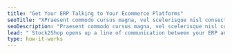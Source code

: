```yaml
---
title: "Get Your ERP Talking to Your Ecommerce Platforms"
seoTitle: "XPraesent commodo cursus magna, vel scelerisque nisl consectetur et. Nullam quis risus eget urna mollis ornare vel eu leo."
seoDescription: "Praesent commodo cursus magna, vel scelerisque nisl consectetur et. Nullam quis risus eget urna mollis ornare vel eu leo."
lead: " Stock2Shop opens up a line of communication between your ERP and your online sales channels. Whenever data such as your pricing and stock levels change on your accounting system, it won’t be long before your websites, marketplace and B2B Trade Store are updated. And when your customers place orders online, Stock2Shop can create the sales documents in your ERP."
type: how-it-works
---
```


